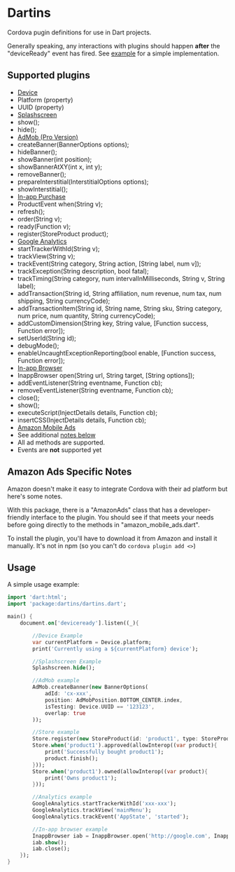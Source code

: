 # Dartins

Cordova pugin definitions for use in Dart projects.

Generally speaking, any interactions with plugins should happen **after** the "deviceReady" event has fired. See [example](#usage) for a simple implementation.

## Supported plugins
* [Device](https://github.com/apache/cordova-plugin-device)
 * Platform (property)
 * UUID (property)
* [Splashscreen](https://github.com/apache/cordova-plugin-splashscreen)
 * show();
 * hide();
* [AdMob (Pro Version)](https://github.com/floatinghotpot/cordova-admob-pro)
 * createBanner(BannerOptions options);
 * hideBanner();
 * showBanner(int position);
 * showBannerAtXY(int x, int y);
 * removeBanner();
 * prepareInterstitial(InterstitialOptions options);
 * showInterstitial();
* [In-app Purchase](https://github.com/j3k0/cordova-plugin-purchase)
 * ProductEvent when(String v);
 * refresh();
 * order(String v);
 * ready(Function v);
 * register(StoreProduct product);
* [Google Analytics](https://github.com/danwilson/google-analytics-plugin)
 * startTrackerWithId(String v);
 * trackView(String v);
 * trackEvent(String category, String action, [String label, num v]);
 * trackException(String description, bool fatal);
 * trackTiming(String category, num intervalInMilliseconds, String v, String label);
 * addTransaction(String id, String affiliation, num revenue, num tax, num shipping, String currencyCode);
 * addTransactionItem(String id, String name, String sku, String category, num price, num quantity, String currencyCode);
 * addCustomDimension(String key, String value, [Function success, Function error]);
 * setUserId(String id);
 * debugMode();
 * enableUncaughtExceptionReporting(bool enable,  [Function success, Function error]);
* [In-app Browser](https://github.com/apache/cordova-plugin-inappbrowser)
 * InappBrowser open(String url, String target, [String options]);
 * addEventListener(String eventname, Function cb);
 * removeEventListener(String eventname, Function cb);
 * close();
 * show();
 * executeScript(InjectDetails details, Function cb);
 * insertCSS(InjectDetails details, Function cb);
* [Amazon Mobile Ads](https://developer.amazon.com/public/apis/earn/mobile-ads/cordova/implementing-mobile-ads-with-the-mobile-ads-plugin-for-cordova)
 * See additional [notes below](#amazon-ads-specific-notes)
 * All ad methods are supported.
 * Events are **not** supported yet

## Amazon Ads Specific Notes

Amazon doesn't make it easy to integrate Cordova with their ad platform but here's some notes.

With this package, there is a "AmazonAds" class that has a developer-friendly interface to the plugin. You should see if that meets your needs before going directly to the methods in "amazon_mobile_ads.dart".

To install the plugin, you'll have to download it from Amazon and install it manually. It's not in npm (so you can't do ```cordova plugin add <>```)

## Usage

A simple usage example:
```dart
import 'dart:html';
import 'package:dartins/dartins.dart';

main() {
	document.on['deviceready'].listen((_){

	    //Device Example
	    var currentPlatform = Device.platform;
	    print('Currently using a ${currentPlatform} device');

	    //Splashscreen Example
	    Splashscreen.hide();

	    //AdMob example
	    AdMob.createBanner(new BannerOptions(
			adId: 'cx-xxx',
			position: AdMobPosition.BOTTOM_CENTER.index,
			isTesting: Device.UUID == '123123',
			overlap: true
		));

		//Store example
		Store.register(new StoreProduct(id: 'product1', type: StoreProduct.NON_CONSUMABLE));
        Store.when('product1').approved(allowInterop((var product){
            print('Successfully bought product1');
            product.finish();
        }));
        Store.when('product1').owned(allowInterop((var product){
            print('Owns product1');
        }));

        //Analytics example
        GoogleAnalytics.startTrackerWithId('xxx-xxx');
        GoogleAnalytics.trackView('mainMenu');
        GoogleAnalytics.trackEvent('AppState', 'started');

        //In-app browser example
        InappBrowser iab = InappBrowser.open('http://google.com', InappBrowser.TARGET_BLANK);
        iab.show();
        iab.close();
	});
}
```


